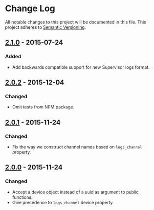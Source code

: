 # Change Log

All notable changes to this project will be documented in this file.
This project adheres to [Semantic Versioning](http://semver.org/).

## [2.1.0] - 2015-07-24

### Added

- Add backwards compatible support for new Supervisor logs format.

## [2.0.2] - 2015-12-04

### Changed

- Omit tests from NPM package.

## [2.0.1] - 2015-11-24

### Changed

- Fix the way we construct channel names based on `logs_channel` property.

## [2.0.0] - 2015-11-24

### Changed

- Accept a device object instead of a uuid as argument to public functions.
- Give precedence to `logs_channel` device property.

[2.1.0]: https://github.com/resin-io/resin-device-logs/compare/v2.0.2...v2.1.0
[2.0.2]: https://github.com/resin-io/resin-device-logs/compare/v2.0.1...v2.0.2
[2.0.1]: https://github.com/resin-io/resin-device-logs/compare/v2.0.0...v2.0.1
[2.0.0]: https://github.com/resin-io/resin-device-logs/compare/v1.0.0...v2.0.0
